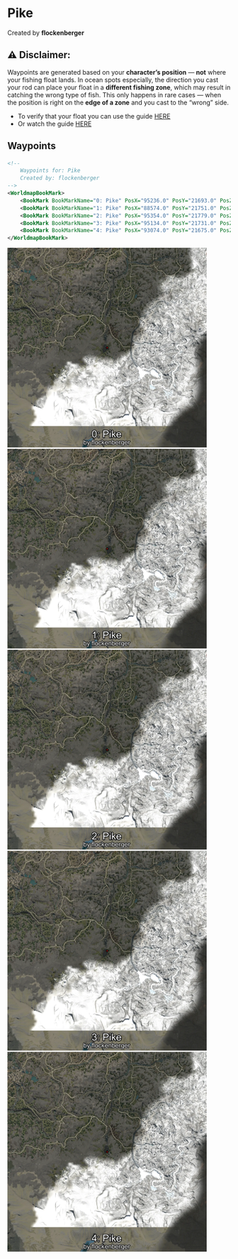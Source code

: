 # Pike
Created by **flockenberger**

## ⚠️ Disclaimer:
Waypoints are generated based on your __**character’s position**__ — __not__ where your fishing float lands.
In ocean spots especially, the direction you cast your rod can place your float in a **different fishing zone**, which may result in catching the wrong type of fish.
This only happens in rare cases — when the position is right on the **edge of a zone** and you cast to the “wrong” side.

- To verify that your float you can use the guide [HERE](https://flockenberger.github.io/bdo-fish-position/)
- Or watch the guide [HERE](https://youtu.be/t-VXcRoNojk)

## Waypoints
```xml
<!--
    Waypoints for: Pike
    Created by: flockenberger
-->
<WorldmapBookMark>
    <BookMark BookMarkName="0: Pike" PosX="95236.0" PosY="21693.0" PosZ="-518792.0" />
    <BookMark BookMarkName="1: Pike" PosX="88574.0" PosY="21751.0" PosZ="-518309.0" />
    <BookMark BookMarkName="2: Pike" PosX="95354.0" PosY="21779.0" PosZ="-519880.0" />
    <BookMark BookMarkName="3: Pike" PosX="95134.0" PosY="21731.0" PosZ="-516761.0" />
    <BookMark BookMarkName="4: Pike" PosX="93074.0" PosY="21675.0" PosZ="-523564.0" />
</WorldmapBookMark>
```

<img src="./Pike_0_Preview.webp" width="450"/> <img src="./Pike_1_Preview.webp" width="450"/> <img src="./Pike_2_Preview.webp" width="450"/> <img src="./Pike_3_Preview.webp" width="450"/> <img src="./Pike_4_Preview.webp" width="450"/> 
